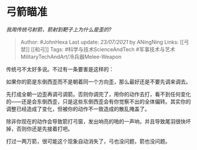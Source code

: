 # 弓箭瞄准
*我用传统弓射箭，箭射到靶子上为什么是歪的?*

> Author: #JohnHexa
Last update: *23/07/2021* by ANingNing
Links:  [[弓禁]] [[和弓]]
Tags: #科学与技术ScienceAndTech #军事技术与艺术MilitaryTechAndArt/冷兵器Melee-Weapon 

 
传统弓不太好多说。不过有一条要害是这样的：

如果你的箭是东倒西歪而不是朝着同一个方向歪，那么最好还是不要先调来调去。

先打成全朝一边歪再调弓调箭。否则你调完了，用你的动作去打，看不到任何变化的——还是会东倒西歪，只是这些东倒西歪会有你觉察不出的全体偏转。其实你的调整已经造成了变化，但被你的动作不一致造成的散乱掩盖了。

除非你现在的动作会导致箭打弓窗，发出响亮的啪的一声响，并且导致尾羽很快坏掉，否则你还是先接着打吧。

  


打过一两万箭，很可能这个现象自动消失了，弓也没问题，箭也没问题。



